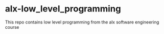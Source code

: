 # alx-low_level_programming

This repo contains low level programming from the alx software engineering course
